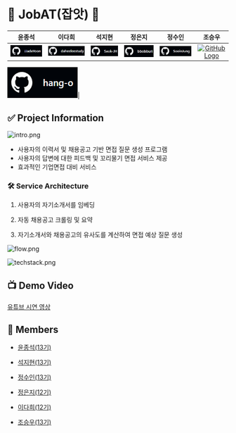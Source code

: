 # 🦈 JobAT(잡앗) 🦈
| 윤종석 | 이다희 | 석지현 | 정은지 | 정수인 | 조승우 |
|:---:|:---:|:---:|:---:|:---:|:---:|
|[![git1.png](MD_images%2Fgit1.png)](https://github.com/JJadeYoon)|[![git2.png](MD_images%2Fgit2.png)](https://github.com/daheeleestudy)|[![git3.png](MD_images%2Fgit3.png)](https://github.com/Seok-JH)|[![git4.png](MD_images%2Fgit4.png)](https://github.com/bbobburi)|[![git5.png](MD_images%2Fgit5.png)](https://github.com/SooinJung)|[![GitHub Logo](https://image.flaticon.com/icons/png/512/25/25231.png)](https://github.com/hang-o)|

[![git6.png](MD_images%2Fgit6.png)](https://github.com/hang-o)|

## ✅ Project Information

![intro.png](MD_images%2Fintro.png)

- 사용자의 이력서 및 채용공고 기반 면접 질문 생성 프로그램
- 사용자의 답변에 대한 피드백 및 꼬리물기 면접 서비스 제공
- 효과적인 기업면접 대비 서비스

### 🛠️ Service Architecture

1. 사용자의 자기소개서를 임베딩

2. 자동 채용공고 크롤링 및 요약

3. 자기소개서와 채용공고의 유사도를 계산하여 면접 예상 질문 생성

![flow.png](MD_images%2Fflow.png)

![techstack.png](MD_images%2Ftechstack.png)

## 📺 Demo Video

[유튜브 시연 영상](https://youtu.be/_OWhFOPmMwI)

## 🤼 Members

- [윤종석(13기)](https://github.com/JJadeYoon)

- [석지현(13기)](https://github.com/Seok-JH)

- [정수인(13기)](https://github.com/SooinJung)

- [정은지(12기)](https://github.com/bbobburi)

- [이다희(12기)](https://github.com/daheeleestudy)

- [조승우(13기)](https://github.com/hang-o)
